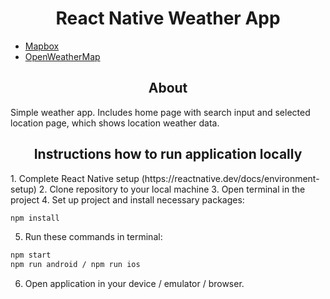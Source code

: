 <h1 align="center">React Native Weather App</h1>

- [Mapbox](https://www.mapbox.com/)
- [OpenWeatherMap](https://openweathermap.org/)

<h2 align="center">About</h2>

  Simple weather app. Includes home page with search input 
  and selected location page, which shows location weather data.

<h2 align="center">Instructions how to run application locally</h2>
1. Complete React Native setup (https://reactnative.dev/docs/environment-setup)
2. Clone repository to your local machine
3. Open terminal in the project
4. Set up project and install necessary packages:

```bash
npm install
```

5. Run these commands in terminal:

```bash
npm start
npm run android / npm run ios
```

6. Open application in your device / emulator / browser.
